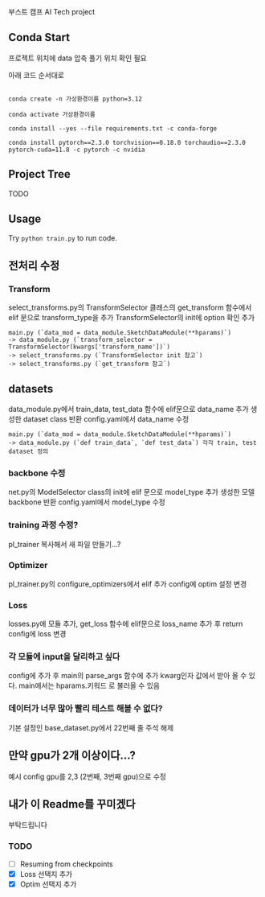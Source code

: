 부스트 캠프 AI Tech project


## Conda  Start

프로젝트 위치에 data 압축 풀기 
위치 확인 필요

아래 코드 순서대로 
```

conda create -n 가상환경이름 python=3.12

conda activate 가상환경이름

conda install --yes --file requirements.txt -c conda-forge

conda install pytorch==2.3.0 torchvision==0.18.0 torchaudio==2.3.0 pytorch-cuda=11.8 -c pytorch -c nvidia

```

## Project Tree
TODO 

## Usage
Try `python train.py` to run code.



## 전처리 수정
### Transform
select_transforms.py의 TransformSelector 클래스의
get_transform 함수에서 elif 문으로 transform_type을 추가
TransformSelector의 init에 option 확인 추가 

```
main.py (`data_mod = data_module.SketchDataModule(**hparams)`) 
-> data_module.py (`transform_selector = TransformSelector(kwargs['transform_name'])`)
-> select_transforms.py (`TransformSelector init 참고`)
-> select_transforms.py (`get_transform 참고`)
```

## datasets 
data_module.py에서 train_data, test_data 함수에 elif문으로 data_name 추가
생성한 dataset class 반환 
config.yaml에서 data_name 수정 

```
main.py (`data_mod = data_module.SketchDataModule(**hparams)`) 
-> data_module.py (`def train_data`, `def test_data`) 각각 train, test dataset 정의 
```

### backbone 수정 
net.py의 ModelSelector class의 init에 elif 문으로 model_type 추가 
생성한 모델 backbone 반환 
config.yaml에서 model_type 수정


### training 과정 수정?
pl_trainer 복사해서 새 파일 만들기...?



### Optimizer 
pl_trainer.py의 configure_optimizers에서 elif 추가 
config에 optim 설정 변경 


### Loss
losses.py에 모듈 추가, get_loss 함수에 elif문으로 loss_name 추가 후 return
config에 loss 변경


### 각 모듈에 input을 달리하고 싶다 
config에 추가 후 main의 parse_args 함수에 추가 
kwarg인자 값에서 받아 올 수 있다.
main에서는 hparams.키워드 로 불러올 수 있음 



### 데이터가 너무 많아 빨리 테스트 해볼 수 없다?
기본 설정인 base_dataset.py에서 22번째 줄 주석 해제 
 

## 만약 gpu가 2개 이상이다...? 
예시 config gpu를 2,3 (2번째, 3번째 gpu)으로 수정

## 내가 이 Readme를 꾸미겠다 
부탁드립니다

### TODO
- [ ] Resuming from checkpoints
- [X] Loss 선택지 추가
- [X] Optim 선택지 추가 
